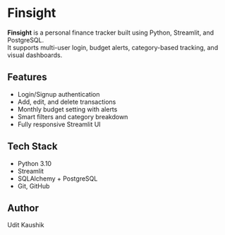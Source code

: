 # Finsight

**Finsight** is a personal finance tracker built using Python, Streamlit, and PostgreSQL.  
It supports multi-user login, budget alerts, category-based tracking, and visual dashboards.  

## Features
- Login/Signup authentication
- Add, edit, and delete transactions
- Monthly budget setting with alerts
- Smart filters and category breakdown
- Fully responsive Streamlit UI

## Tech Stack
- Python 3.10
- Streamlit
- SQLAlchemy + PostgreSQL
- Git, GitHub

## Author
Udit Kaushik
